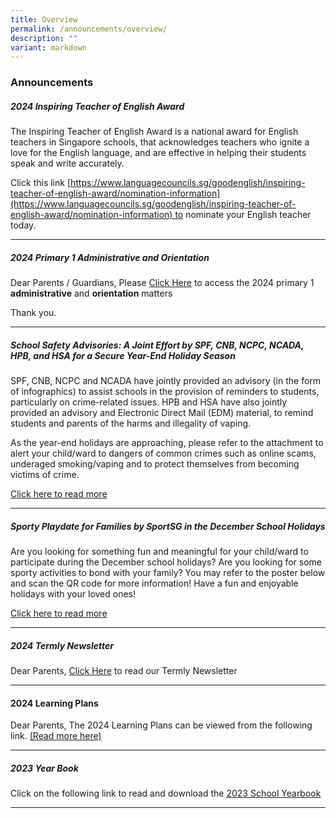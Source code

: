 ```yaml
---
title: Overview
permalink: /announcements/overview/
description: ""
variant: markdown
---
```

### Announcements

  

##### 2024 Inspiring Teacher of English Award

The Inspiring Teacher of English Award is a national award for English teachers in Singapore schools, that acknowledges teachers who ignite a love for the English language, and are effective in helping their students speak and write accurately.

Click this link [https://www.languagecouncils.sg/goodenglish/inspiring-teacher-of-english-award/nomination-information](https://www.languagecouncils.sg/goodenglish/inspiring-teacher-of-english-award/nomination-information) to nominate your English teacher today.

***
##### 2024 Primary 1 Administrative and Orientation

Dear Parents / Guardians,
Please  [Click Here](https://www.xingnanpri.moe.edu.sg/parents/2024p1/) to access the 2024 primary 1 **administrative**&nbsp;and&nbsp;**orientation**&nbsp;matters


Thank you.

***

#####  School Safety Advisories: A Joint Effort by SPF, CNB, NCPC, NCADA, HPB, and HSA for a Secure Year-End Holiday Season

SPF, CNB, NCPC and NCADA have jointly provided an advisory (in the form of infographics) to assist schools in the provision of reminders to students, particularly on crime-related issues. HPB and HSA have also jointly provided an advisory and Electronic Direct Mail (EDM) material, to remind students and parents of the harms and illegality of vaping.

As the year-end holidays are approaching, please refer to the attachment to alert your child/ward to dangers of common crimes such as online scams, underaged smoking/vaping and to protect themselves from becoming victims of crime.

[Click here to read more](/files/Announcement%20Page/Attachment_3___Joint_School_Primary_Infographic.pdf)

***

##### Sporty Playdate for Families by SportSG in the December School Holidays

Are you looking for something fun and meaningful for your child/ward to participate during the December school holidays? Are you looking for some sporty activities to bond with your family? You may refer to the poster below and scan the QR code for more information! Have a fun and enjoyable holidays with your loved ones!

[Click here to read more](https://www.activesgcircle.gov.sg/activeparents/sportyplaydate2023)
***
##### 2024 Termly Newsletter
Dear Parents, [Click Here](https://www.xingnanpri.moe.edu.sg/expedition/School-Publications/school-newsletter/) to read our Termly Newsletter

***

#### 2024 Learning Plans 
Dear Parents,
The 2024 Learning Plans can be viewed from the following link.  [(Read more here)](https://sites.google.com/xnps.edu.sg/xnps-2024-learning-plans/home?authuser=3)

***


##### 2023 Year Book
Click on the following link to read and download the [2023 School Yearbook](https://www.xingnanpri.moe.edu.sg/expedition/School-Publications/school-year-book/)

***